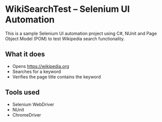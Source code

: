 # WikiSearchTest – Selenium UI Automation

This is a sample Selenium UI automation project using C#, NUnit and Page Object Model (POM) to test Wikipedia search functionality.

## What it does
- Opens https://wikipedia.org
- Searches for a keyword
- Verifies the page title contains the keyword

## Tools used
- Selenium WebDriver
- NUnit
- ChromeDriver
